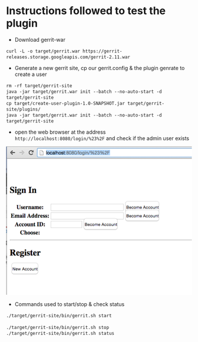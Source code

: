 # Instructions followed to test the plugin

- Download gerrit-war

```
curl -L -o target/gerrit.war https://gerrit-releases.storage.googleapis.com/gerrit-2.11.war
```

- Generate a new gerrit site, cp our gerrit.config & the plugin genrate to create a user

```
rm -rf target/gerrit-site
java -jar target/gerrit.war init --batch --no-auto-start -d target/gerrit-site
cp target/create-user-plugin-1.0-SNAPSHOT.jar target/gerrit-site/plugins/
java -jar target/gerrit.war init --batch --no-auto-start -d target/gerrit-site
```

- open the web browser at the address `http://localhost:8080/login/%23%2F` and check if the admin user exists

![Admin User not there](user-not-there.png)

- Commands used to start/stop & check status 

```
./target/gerrit-site/bin/gerrit.sh start

./target/gerrit-site/bin/gerrit.sh stop
./target/gerrit-site/bin/gerrit.sh status
```
